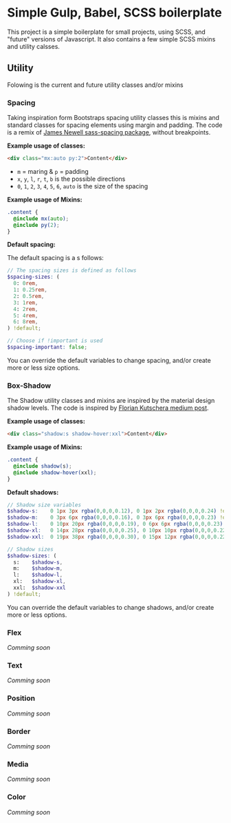 # Simple Gulp, Babel, SCSS boilerplate

This project is a simple boilerplate for small projects, using SCSS, and "future" versions of Javascript.
It also contains a few simple SCSS mixins and utility calsses. 

## Utility
  
Folowing is the current and future utility classes and/or mixins



### Spacing

Taking inspiration form Bootstraps spacing utility classes this is mixins and standard classes for spacing elements using margin and padding. The code is a remix of [James Newell sass-spacing package](https://github.com/digitaledgeit/sass-spacing), without breakpoints.

**Example usage of classes:**

 ```HTML
 <div class="mx:auto py:2">Content</div>
 ```

* `m` = maring & `p` = padding
* `x`, `y`, `l`, `r`, `t`, `b` is the possible directions
* `0`, `1`, `2`, `3`, `4`, `5`, `6`, `auto` is the size of the spacing


**Example usage of Mixins:**

```SCSS
.content {
  @include mx(auto);
  @include py(2);
}
```

**Default spacing:**

The default spacing is a s follows:
```SCSS
// The spacing sizes is defined as follows
$spacing-sizes: (
  0: 0rem,
  1: 0.25rem,
  2: 0.5rem,
  3: 1rem,
  4: 2rem,
  5: 4rem,
  6: 8rem,
) !default;

// Choose if !important is used
$spacing-important: false;
```

You can override the default variables to change spacing, and/or create more or less size options.

### Box-Shadow
The Shadow utility classes and mixins are inspired by the material design shadow levels.
The code is inspired by [Florian Kutschera medium post](https://medium.com/@Florian/freebie-google-material-design-shadow-helper-2a0501295a2d).

**Example usage of classes:**

 ```HTML
 <div class="shadow:s shadow-hover:xxl">Content</div>
 ```

**Example usage of Mixins:**

```SCSS
.content {
  @include shadow(s);
  @include shadow-hover(xxl);
}
```

**Default shadows:**
```SCSS
// Shadow size variables
$shadow-s:    0 1px 3px rgba(0,0,0,0.12), 0 1px 2px rgba(0,0,0,0.24) !default;
$shadow-m:    0 3px 6px rgba(0,0,0,0.16), 0 3px 6px rgba(0,0,0,0.23) !default;
$shadow-l:    0 10px 20px rgba(0,0,0,0.19), 0 6px 6px rgba(0,0,0,0.23) !default;
$shadow-xl:   0 14px 28px rgba(0,0,0,0.25), 0 10px 10px rgba(0,0,0,0.22) !default;
$shadow-xxl:  0 19px 38px rgba(0,0,0,0.30), 0 15px 12px rgba(0,0,0,0.22) !default;

// Shadow sizes
$shadow-sizes: (
  s:    $shadow-s,
  m:    $shadow-m,
  l:    $shadow-l,
  xl:   $shadow-xl,
  xxl:  $shadow-xxl
) !default;
```
You can override the default variables to change shadows, and/or create more or less options.

### Flex
_Comming soon_

### Text
_Comming soon_

### Position
_Comming soon_

### Border
_Comming soon_

### Media
_Comming soon_

### Color
_Comming soon_


